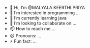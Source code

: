 - 👋 Hi, I’m @MALYALA KEERTHI PRIYA
- 👀 I’m interested in programming ...
- 🌱 I’m currently learning java
- 💞️ I’m looking to collaborate on  ...
- 📫 How to reach me ...
- 😄 Pronouns: ...
- ⚡ Fun fact: ...

<!---
MALYALAKEERTHIPRIYA/MALYALAKEERTHIPRIYA is a ✨ special ✨ repository because its `README.md` (this file) appears on your GitHub profile.
You can click the Preview link to take a look at your changes.
--->
